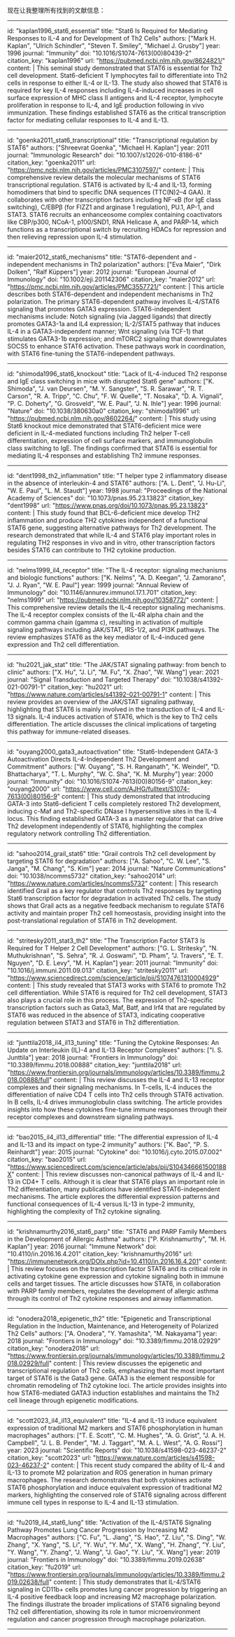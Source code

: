 现在让我整理所有找到的文献信息：

----
id: "kaplan1996_stat6_essential"
title: "Stat6 Is Required for Mediating Responses to IL-4 and for Development of Th2 Cells"
authors: ["Mark H. Kaplan", "Ulrich Schindler", "Steven T. Smiley", "Michael J. Grusby"]
year: 1996
journal: "Immunity"
doi: "10.1016/S1074-7613(00)80439-2"
citation_key: "kaplan1996"
url: "https://pubmed.ncbi.nlm.nih.gov/8624821/"
content: |
  This seminal study demonstrated that STAT6 is essential for Th2 cell development. Stat6-deficient T lymphocytes fail to differentiate into Th2 cells in response to either IL-4 or IL-13. The study also showed that STAT6 is required for key IL-4 responses including IL-4-induced increases in cell surface expression of MHC class II antigens and IL-4 receptor, lymphocyte proliferation in response to IL-4, and IgE production following in vivo immunization. These findings established STAT6 as the critical transcription factor for mediating cellular responses to IL-4 and IL-13.

----
id: "goenka2011_stat6_transcriptional"
title: "Transcriptional regulation by STAT6"
authors: ["Shreevrat Goenka", "Michael H. Kaplan"]
year: 2011
journal: "Immunologic Research"
doi: "10.1007/s12026-010-8186-6"
citation_key: "goenka2011"
url: "https://pmc.ncbi.nlm.nih.gov/articles/PMC3107597/"
content: |
  This comprehensive review details the molecular mechanisms of STAT6 transcriptional regulation. STAT6 is activated by IL-4 and IL-13, forming homodimers that bind to specific DNA sequences (TTC(N)2–4 GAA). It collaborates with other transcription factors including NF-κB (for IgE class switching), C/EBPβ (for FIZZ1 and arginase 1 regulation), PU.1, AP-1, and STAT3. STAT6 recruits an enhanceosome complex containing coactivators like CBP/p300, NCoA-1, p100/SND1, RNA Helicase A, and PARP-14, which functions as a transcriptional switch by recruiting HDACs for repression and then relieving repression upon IL-4 stimulation.

----
id: "maier2012_stat6_mechanisms"
title: "STAT6-dependent and -independent mechanisms in Th2 polarization"
authors: ["Eva Maier", "Dirk Dolken", "Ralf Küppers"]
year: 2012
journal: "European Journal of Immunology"
doi: "10.1002/eji.201142306"
citation_key: "maier2012"
url: "https://pmc.ncbi.nlm.nih.gov/articles/PMC3557721/"
content: |
  This article describes both STAT6-dependent and independent mechanisms in Th2 polarization. The primary STAT6-dependent pathway involves IL-4/STAT6 signaling that promotes GATA3 expression. STAT6-independent mechanisms include: Notch signaling (via Jagged ligands) that directly promotes GATA3-1a and IL4 expression; IL-2/STAT5 pathway that induces IL-4 in a GATA3-independent manner; Wnt signaling (via TCF-1) that stimulates GATA3-1b expression; and mTORC2 signaling that downregulates SOCS5 to enhance STAT6 activation. These pathways work in coordination, with STAT6 fine-tuning the STAT6-independent pathways.

----
id: "shimoda1996_stat6_knockout"
title: "Lack of IL-4-induced Th2 response and IgE class switching in mice with disrupted Stat6 gene"
authors: ["K. Shimoda", "J. van Deursen", "M. Y. Sangster", "S. R. Sarawar", "R. T. Carson", "R. A. Tripp", "C. Chu", "F. W. Quelle", "T. Nosaka", "D. A. Vignali", "P. C. Doherty", "G. Grosveld", "W. E. Paul", "J. N. Ihle"]
year: 1996
journal: "Nature"
doi: "10.1038/380630a0"
citation_key: "shimoda1996"
url: "https://pubmed.ncbi.nlm.nih.gov/8602264/"
content: |
  This study using Stat6 knockout mice demonstrated that STAT6-deficient mice were deficient in IL-4-mediated functions including Th2 helper T-cell differentiation, expression of cell surface markers, and immunoglobulin class switching to IgE. The findings confirmed that STAT6 is essential for mediating IL-4 responses and establishing Th2 immune responses.

----
id: "dent1998_th2_inflammation"
title: "T helper type 2 inflammatory disease in the absence of interleukin-4 and STAT6"
authors: ["A. L. Dent", "J. Hu-Li", "W. E. Paul", "L. M. Staudt"]
year: 1998
journal: "Proceedings of the National Academy of Sciences"
doi: "10.1073/pnas.95.23.13823"
citation_key: "dent1998"
url: "https://www.pnas.org/doi/10.1073/pnas.95.23.13823"
content: |
  This study found that BCL-6-deficient mice develop TH2 inflammation and produce TH2 cytokines independent of a functional STAT6 gene, suggesting alternative pathways for Th2 development. The research demonstrated that while IL-4 and STAT6 play important roles in regulating TH2 responses in vivo and in vitro, other transcription factors besides STAT6 can contribute to TH2 cytokine production.

----
id: "nelms1999_il4_receptor"
title: "The IL-4 receptor: signaling mechanisms and biologic functions"
authors: ["K. Nelms", "A. D. Keegan", "J. Zamorano", "J. J. Ryan", "W. E. Paul"]
year: 1999
journal: "Annual Review of Immunology"
doi: "10.1146/annurev.immunol.17.1.701"
citation_key: "nelms1999"
url: "https://pubmed.ncbi.nlm.nih.gov/10358772/"
content: |
  This comprehensive review details the IL-4 receptor signaling mechanisms. The IL-4 receptor complex consists of the IL-4R alpha chain and the common gamma chain (gamma c), resulting in activation of multiple signaling pathways including JAK/STAT, IRS-1/2, and PI3K pathways. The review emphasizes STAT6 as the key mediator of IL-4-induced gene expression and Th2 cell differentiation.

----
id: "hu2021_jak_stat"
title: "The JAK/STAT signaling pathway: from bench to clinic"
authors: ["X. Hu", "J. Li", "M. Fu", "X. Zhao", "W. Wang"]
year: 2021
journal: "Signal Transduction and Targeted Therapy"
doi: "10.1038/s41392-021-00791-1"
citation_key: "hu2021"
url: "https://www.nature.com/articles/s41392-021-00791-1"
content: |
  This review provides an overview of the JAK/STAT signaling pathway, highlighting that STAT6 is mainly involved in the transduction of IL-4 and IL-13 signals. IL-4 induces activation of STAT6, which is the key to Th2 cells differentiation. The article discusses the clinical implications of targeting this pathway for immune-related diseases.

----
id: "ouyang2000_gata3_autoactivation"
title: "Stat6-Independent GATA-3 Autoactivation Directs IL-4-Independent Th2 Development and Commitment"
authors: ["W. Ouyang", "S. H. Ranganath", "K. Weindel", "D. Bhattacharya", "T. L. Murphy", "W. C. Sha", "K. M. Murphy"]
year: 2000
journal: "Immunity"
doi: "10.1016/S1074-7613(00)80156-9"
citation_key: "ouyang2000"
url: "https://www.cell.com/AJHG/fulltext/S1074-7613(00)80156-9"
content: |
  This study demonstrated that introducing GATA-3 into Stat6-deficient T cells completely restored Th2 development, inducing c-Maf and Th2-specific DNase I hypersensitive sites in the IL-4 locus. This finding established GATA-3 as a master regulator that can drive Th2 development independently of STAT6, highlighting the complex regulatory network controlling Th2 differentiation.

----
id: "sahoo2014_grail_stat6"
title: "Grail controls Th2 cell development by targeting STAT6 for degradation"
authors: ["A. Sahoo", "C. W. Lee", "S. Janga", "M. Chang", "S. Kim"]
year: 2014
journal: "Nature Communications"
doi: "10.1038/ncomms5732"
citation_key: "sahoo2014"
url: "https://www.nature.com/articles/ncomms5732"
content: |
  This research identified Grail as a key regulator that controls Th2 responses by targeting Stat6 transcription factor for degradation in activated Th2 cells. The study shows that Grail acts as a negative feedback mechanism to regulate STAT6 activity and maintain proper Th2 cell homeostasis, providing insight into the post-translational regulation of STAT6 in Th2 development.

----
id: "stritesky2011_stat3_th2"
title: "The Transcription Factor STAT3 Is Required for T Helper 2 Cell Development"
authors: ["G. L. Stritesky", "N. Muthukrishnan", "S. Sehra", "R. J. Goswami", "D. Pham", "J. Travers", "E. T. Nguyen", "D. E. Levy", "M. H. Kaplan"]
year: 2011
journal: "Immunity"
doi: "10.1016/j.immuni.2011.09.013"
citation_key: "stritesky2011"
url: "https://www.sciencedirect.com/science/article/pii/S1074761310004929"
content: |
  This study revealed that STAT3 works with STAT6 to promote Th2 cell differentiation. While STAT6 is required for Th2 cell development, STAT3 also plays a crucial role in this process. The expression of Th2-specific transcription factors such as Gata3, Maf, Batf, and Irf4 that are regulated by STAT6 was reduced in the absence of STAT3, indicating cooperative regulation between STAT3 and STAT6 in Th2 differentiation.

----
id: "junttila2018_il4_il13_tuning"
title: "Tuning the Cytokine Responses: An Update on Interleukin (IL)-4 and IL-13 Receptor Complexes"
authors: ["I. S. Junttila"]
year: 2018
journal: "Frontiers in Immunology"
doi: "10.3389/fimmu.2018.00888"
citation_key: "junttila2018"
url: "https://www.frontiersin.org/journals/immunology/articles/10.3389/fimmu.2018.00888/full"
content: |
  This review discusses the IL-4 and IL-13 receptor complexes and their signaling mechanisms. In T-cells, IL-4 induces the differentiation of naïve CD4 T cells into Th2 cells through STAT6 activation. In B cells, IL-4 drives immunoglobulin class switching. The article provides insights into how these cytokines fine-tune immune responses through their receptor complexes and downstream signaling pathways.

----
id: "bao2015_il4_il13_differential"
title: "The differential expression of IL-4 and IL-13 and its impact on type-2 immunity"
authors: ["K. Bao", "P. S. Reinhardt"]
year: 2015
journal: "Cytokine"
doi: "10.1016/j.cyto.2015.07.002"
citation_key: "bao2015"
url: "https://www.sciencedirect.com/science/article/abs/pii/S104346661500188X"
content: |
  This review discusses non-canonical pathways of IL-4 and IL-13 in CD4+ T cells. Although it is clear that STAT6 plays an important role in Th2 differentiation, many publications have identified STAT6-independent mechanisms. The article explores the differential expression patterns and functional consequences of IL-4 versus IL-13 in type-2 immunity, highlighting the complexity of Th2 cytokine signaling.

----
id: "krishnamurthy2016_stat6_parp"
title: "STAT6 and PARP Family Members in the Development of Allergic Asthma"
authors: ["P. Krishnamurthy", "M. H. Kaplan"]
year: 2016
journal: "Immune Network"
doi: "10.4110/in.2016.16.4.201"
citation_key: "krishnamurthy2016"
url: "https://immunenetwork.org/DOIx.php?id=10.4110/in.2016.16.4.201"
content: |
  This review focuses on the transcription factor STAT6 and its critical role in activating cytokine gene expression and cytokine signaling both in immune cells and target tissues. The article discusses how STAT6, in collaboration with PARP family members, regulates the development of allergic asthma through its control of Th2 cytokine responses and airway inflammation.

----
id: "onodera2018_epigenetic_th2"
title: "Epigenetic and Transcriptional Regulation in the Induction, Maintenance, and Heterogeneity of Polarized Th2 Cells"
authors: ["A. Onodera", "Y. Yamashita", "M. Nakayama"]
year: 2018
journal: "Frontiers in Immunology"
doi: "10.3389/fimmu.2018.02929"
citation_key: "onodera2018"
url: "https://www.frontiersin.org/journals/immunology/articles/10.3389/fimmu.2018.02929/full"
content: |
  This review discusses the epigenetic and transcriptional regulation of Th2 cells, emphasizing that the most important target of STAT6 is the Gata3 gene. GATA3 is the element responsible for chromatin remodeling of Th2 cytokine loci. The article provides insights into how STAT6-mediated GATA3 induction establishes and maintains the Th2 cell lineage through epigenetic modifications.

----
id: "scott2023_il4_il13_equivalent"
title: "IL-4 and IL-13 induce equivalent expression of traditional M2 markers and STAT6 phosphorylation in human macrophages"
authors: ["T. E. Scott", "C. M. Hughes", "A. G. Grist", "J. A. H. Campbell", "J. L. B. Pender", "M. J. Taggart", "M. A. L. West", "A. G. Rossi"]
year: 2023
journal: "Scientific Reports"
doi: "10.1038/s41598-023-46237-2"
citation_key: "scott2023"
url: "https://www.nature.com/articles/s41598-023-46237-2"
content: |
  This recent study compared the ability of IL-4 and IL-13 to promote M2 polarization and ROS generation in human primary macrophages. The research demonstrates that both cytokines activate STAT6 phosphorylation and induce equivalent expression of traditional M2 markers, highlighting the conserved role of STAT6 signaling across different immune cell types in response to IL-4 and IL-13 stimulation.

----
id: "fu2019_il4_stat6_lung"
title: "Activation of the IL-4/STAT6 Signaling Pathway Promotes Lung Cancer Progression by Increasing M2 Macrophages"
authors: ["C. Fu", "L. Jiang", "S. Hao", "Z. Liu", "S. Ding", "W. Zhang", "X. Yang", "S. Li", "Y. Wu", "Y. Mu", "X. Wang", "H. Zhang", "Y. Liu", "Y. Wang", "Y. Zhang", "J. Wang", "J. Gao", "Y. Liu", "X. Wang"]
year: 2019
journal: "Frontiers in Immunology"
doi: "10.3389/fimmu.2019.02638"
citation_key: "fu2019"
url: "https://www.frontiersin.org/journals/immunology/articles/10.3389/fimmu.2019.02638/full"
content: |
  This study demonstrates that IL-4/STAT6 signaling in CD11b+ cells promotes lung cancer progression by triggering an IL-4 positive feedback loop and increasing M2 macrophage polarization. The findings illustrate the broader implications of STAT6 signaling beyond Th2 cell differentiation, showing its role in tumor microenvironment regulation and cancer progression through macrophage polarization.

----